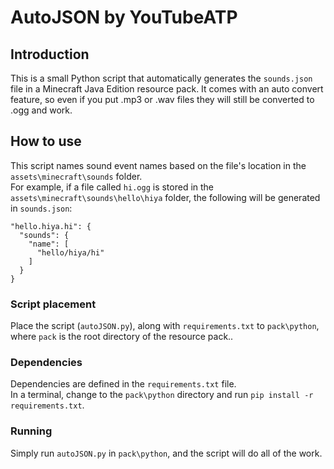 # AutoJSON by YouTubeATP
## Introduction
This is a small Python script that automatically generates the `sounds.json` file in a Minecraft Java Edition resource pack. It comes with an auto convert feature, so even if you put .mp3 or .wav files they will still be converted to .ogg and work.
## How to use
This script names sound event names based on the file's location in the `assets\minecraft\sounds` folder.<br/>For example, if a file called `hi.ogg` is stored in the `assets\minecraft\sounds\hello\hiya` folder, the following will be generated in `sounds.json`:

    "hello.hiya.hi": {
      "sounds": {
        "name": [
          "hello/hiya/hi"
        ]            
      }
    }
### Script placement
Place the script (`autoJSON.py`), along with `requirements.txt` to `pack\python`, where `pack` is the root directory of the resource pack..
### Dependencies
Dependencies are defined in the `requirements.txt` file.<br/>In a terminal, change to the `pack\python` directory and run `pip install -r requirements.txt`.
### Running
Simply run `autoJSON.py` in `pack\python`, and the script will do all of the work.